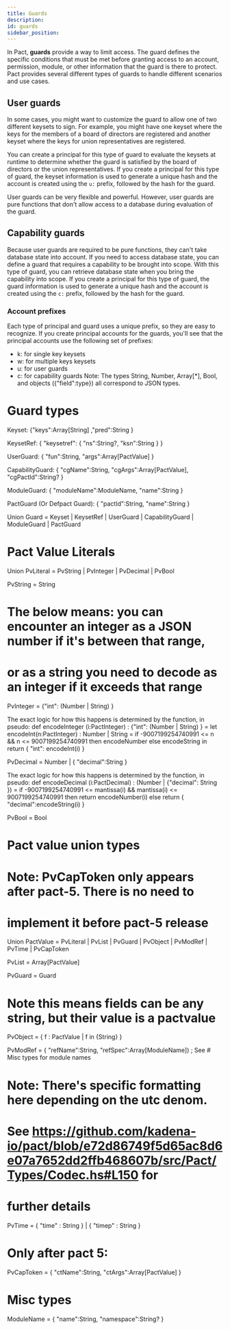 ```yaml
---
title: Guards
description:
id: guards
sidebar_position: 
---
```


In Pact, **guards** provide a way to limit access. 
The guard defines the specific conditions that must be met before granting access to an account, permission, module, or other information that the guard is there to protect. 
Pact provides several different types of guards to handle different scenarios and use cases.


## User guards

In some cases, you might want to customize the guard to allow one of two different keysets to sign. For example, you might have one keyset where the keys for the members of a board of directors are registered and another keyset where the keys for union representatives are registered.

You can create a principal for this type of guard to evaluate the keysets at runtime to determine whether the guard is satisfied by the board of directors or the union representatives. If you create a principal for this type of guard, the keyset information is used to generate a unique hash and the account is created using the `u:` prefix, followed by the hash for the guard.

User guards can be very flexible and powerful. However, user guards are pure functions that don't allow access to a database during evaluation of the guard.

## Capability guards

Because user guards are required to be pure functions, they can't take database state into account. If you need to access database state, you can define a guard that requires a capability to be brought into scope. With this type of guard, you can retrieve database state when you bring the capability into scope. If you create a principal for this type of guard, the guard information is used to generate a unique hash and the account is created using the `c:` prefix, followed by the hash for the guard.

### Account prefixes

Each type of principal and guard uses a unique prefix, so they are easy to recognize. If you create principal accounts for the guards, you'll see that the principal accounts use the following set of prefixes:

- k: for single key keysets
- w: for multiple keys keysets
- u: for user guards
- c: for capability guards
Note: The types String, Number, Array[*], Bool, and objects ({"field":type}) all correspond to JSON types.

# Guard types
Keyset:
  {"keys":Array[String] ,"pred":String }

KeysetRef:
  { "keysetref": { "ns":String?, "ksn":String } }
  
UserGuard:
  { "fun":String, "args":Array[PactValue] }

CapabilityGuard:
  { "cgName":String, "cgArgs":Array[PactValue], "cgPactId":String? }

ModuleGuard:
  { "moduleName":ModuleName, "name":String }

PactGuard (Or Defpact Guard):
  { "pactId":String, "name":String }
  
Union Guard = 
  Keyset | KeysetRef | UserGuard | CapabilityGuard | ModuleGuard | PactGuard

# Pact Value Literals
Union PvLiteral = 
  PvString | PvInteger | PvDecimal | PvBool

PvString = String

# The below means: you can encounter an integer as a JSON number if it's between that range,
# or as a string you need to decode as an integer if it exceeds that range
PvInteger =
  {"int": (Number | String) }

  The exact logic for how this happens is determined by the function, in pseudo:
    def encodeInteger (i:PactInteger) : {"int": (Number | String) } =
      let encodeInt(n:PactInteger) : Number | String = 
            if -9007199254740991 <= n && n <= 9007199254740991 then encodeNumber else encodeString
      in return { "int": encodeInt(i) }
  
PvDecimal = Number | { "decimal":String }

  The exact logic for how this happens is determined by the function, in pseudo:
    def encodeDecimal (i:PactDecimal) : (Number | {"decimal": String }) =
      if -9007199254740991 <= mantissa(i) && mantissa(i) <= 9007199254740991 then 
        return encodeNumber(i) 
       else return { "decimal":encodeString(i) }
       
PvBool = Bool

# Pact value union types

 # Note: PvCapToken only appears after pact-5. There is no need to
 # implement it before pact-5 release
Union PactValue = 
  PvLiteral | PvList | PvGuard | PvObject | PvModRef | PvTime | PvCapToken

PvList = Array[PactValue]

PvGuard = Guard

# Note this means fields can be any string, but their value is a pactvalue
PvObject = { f : PactValue | f in {String} } 

PvModRef =
  { "refName":String, "refSpec":Array[ModuleName]) ; See # Misc types for module names

# Note: There's specific formatting here depending on the utc denom.
# See https://github.com/kadena-io/pact/blob/e72d86749f5d65ac8d6e07a7652dd2ffb468607b/src/Pact/Types/Codec.hs#L150 for
# further details
PvTime =
  { "time" : String } | { "timep" : String }

# Only after pact 5:
PvCapToken = 
  { "ctName":String, "ctArgs":Array[PactValue] }

# Misc types
ModuleName = 
  { "name":String, "namespace":String? }